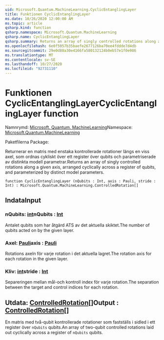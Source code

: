 ```yaml
---
uid: Microsoft.Quantum.MachineLearning.CyclicEntanglingLayer
title: Funktionen CyclicEntanglingLayer
ms.date: 10/26/2020 12:00:00 AM
ms.topic: article
qsharp.kind: function
qsharp.namespace: Microsoft.Quantum.MachineLearning
qsharp.name: CyclicEntanglingLayer
qsharp.summary: Returns an array of singly controlled rotations along a given axis, arranged cyclically across a register of qubits, and parameterized by distinct model parameters.
ms.openlocfilehash: 6e0f5057b35baefe2677126ba70ee4fddde7d4db
ms.sourcegitcommit: 29e0d88a30e4166fa580132124b0eb57e1f0e986
ms.translationtype: MT
ms.contentlocale: sv-SE
ms.lasthandoff: 10/27/2020
ms.locfileid: "92731110"
---
```

# <a name="cyclicentanglinglayer-function"></a><span data-ttu-id="1c2b2-102">Funktionen CyclicEntanglingLayer</span><span class="sxs-lookup"><span data-stu-id="1c2b2-102">CyclicEntanglingLayer function</span></span>

<span data-ttu-id="1c2b2-103">Namnrymd: [Microsoft. Quantum. MachineLearning](xref:Microsoft.Quantum.MachineLearning)</span><span class="sxs-lookup"><span data-stu-id="1c2b2-103">Namespace: [Microsoft.Quantum.MachineLearning](xref:Microsoft.Quantum.MachineLearning)</span></span>

<span data-ttu-id="1c2b2-104">Paketfilerna [](https://nuget.org/packages/)</span><span class="sxs-lookup"><span data-stu-id="1c2b2-104">Package: [](https://nuget.org/packages/)</span></span>


<span data-ttu-id="1c2b2-105">Returnerar en matris med enstaka kontrollerade rotationer längs en viss axel, som ordnas cykliskt över ett register över qubits och parametriserade av distinkta modell parametrar.</span><span class="sxs-lookup"><span data-stu-id="1c2b2-105">Returns an array of singly controlled rotations along a given axis, arranged cyclically across a register of qubits, and parameterized by distinct model parameters.</span></span>

```qsharp
function CyclicEntanglingLayer (nQubits : Int, axis : Pauli, stride : Int) : Microsoft.Quantum.MachineLearning.ControlledRotation[]
```


## <a name="input"></a><span data-ttu-id="1c2b2-106">Indata</span><span class="sxs-lookup"><span data-stu-id="1c2b2-106">Input</span></span>

### <a name="nqubits--int"></a><span data-ttu-id="1c2b2-107">nQubits: [int](xref:microsoft.quantum.lang-ref.int)</span><span class="sxs-lookup"><span data-stu-id="1c2b2-107">nQubits : [Int](xref:microsoft.quantum.lang-ref.int)</span></span>

<span data-ttu-id="1c2b2-108">Antalet qubits som har åtgärd ATS av det aktuella skiktet.</span><span class="sxs-lookup"><span data-stu-id="1c2b2-108">The number of qubits acted on by the given layer.</span></span>


### <a name="axis--pauli"></a><span data-ttu-id="1c2b2-109">Axel: [Pauli](xref:microsoft.quantum.lang-ref.pauli)</span><span class="sxs-lookup"><span data-stu-id="1c2b2-109">axis : [Pauli](xref:microsoft.quantum.lang-ref.pauli)</span></span>

<span data-ttu-id="1c2b2-110">Rotations axeln för varje rotation i det aktuella lagret.</span><span class="sxs-lookup"><span data-stu-id="1c2b2-110">The rotation axis for each rotation in the given layer.</span></span>


### <a name="stride--int"></a><span data-ttu-id="1c2b2-111">Kliv: [int](xref:microsoft.quantum.lang-ref.int)</span><span class="sxs-lookup"><span data-stu-id="1c2b2-111">stride : [Int](xref:microsoft.quantum.lang-ref.int)</span></span>

<span data-ttu-id="1c2b2-112">Separeringen mellan mål-och kontroll index för varje rotation.</span><span class="sxs-lookup"><span data-stu-id="1c2b2-112">The separation between the target and control indices for each rotation.</span></span>



## <a name="output--controlledrotation"></a><span data-ttu-id="1c2b2-113">Utdata: [ControlledRotation](xref:Microsoft.Quantum.MachineLearning.ControlledRotation)[]</span><span class="sxs-lookup"><span data-stu-id="1c2b2-113">Output : [ControlledRotation](xref:Microsoft.Quantum.MachineLearning.ControlledRotation)[]</span></span>

<span data-ttu-id="1c2b2-114">En matris med två-qubit kontrollerade rotationer som fastställs i sidled i ett register över `nQubits` qubits.</span><span class="sxs-lookup"><span data-stu-id="1c2b2-114">An array of two-qubit controlled rotations laid out cyclically across a register of `nQubits` qubits.</span></span>